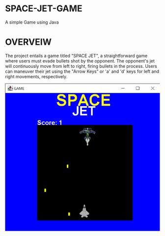 # SPACE-JET-GAME
A simple Game using Java

# OVERVEIW 
The project entails a game titled "SPACE JET", a straightforward game where users must evade bullets shot by the opponent. The opponent's jet will continuously move from left to right, firing bullets in the   process. Users can maneuver their jet using the "Arrow Keys" or 'a' and 'd' keys for left and right movements, respectively. 

![image alt](https://github.com/SabahMuhamed/SPACE-JET-GAME/blob/029eb9ffb14d5a199cc3a0d5c86342fbebd714a4/GAME%207_3_2024%208_48_22%20PM.png)

